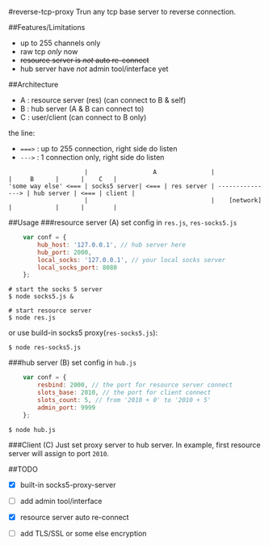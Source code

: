 #reverse-tcp-proxy
Trun any tcp base server to reverse connection.

##Features/Limitations

- up to 255 channels only
- raw tcp *only* now
- ~~resource server is *not* auto re-connect~~
- hub server have *not* admin tool/interface yet

##Architecture

- A : resource server (res) (can connect to B & self)
- B : hub server (A & B can connect to)
- C : user/client (can connect to B only)

the line:
- `===>` : up to 255 connection, right side do listen
- `--->` : 1 connection only, right side do listen

```
                     |                  A               |                  |     B      |      |    C   |
'some way else' <=== | socks5 server| <=== | res server | ---------------> | hub server | <=== | client |
                     |                                  |    [network]     |            |      |        |
```


##Usage
###resource server (A)
set config in `res.js`, `res-socks5.js`
```javascript
	var conf = {
		hub_host: '127.0.0.1', // hub server here
		hub_port: 2000,
		local_socks: '127.0.0.1', // your local socks server
		local_socks_port: 8080
	};
```

```
# start the socks 5 server
$ node socks5.js &

# start resource server
$ node res.js
```

or use build-in socks5 proxy(`res-socks5.js`):
```
$ node res-socks5.js
```

###hub server (B)
set config in `hub.js`
```javascript
	var conf = {
		resbind: 2000, // the port for resource server connect
		slots_base: 2010, // the port for client connect
		slots_count: 5, // from '2010 + 0' to '2010 + 5'
		admin_port: 9999
	};
```

```
$ node hub.js
```

###Client (C)
Just set proxy server to hub server.
In example, first resource server will assign to port `2010`.


##TODO
- [x] built-in socks5-proxy-server
- [ ] add admin tool/interface
- [x] resource server auto re-connect
- [ ] add TLS/SSL or some else encryption



